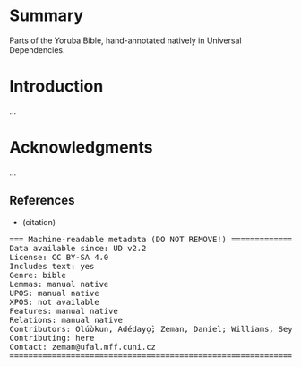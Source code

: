# Summary

Parts of the Yoruba Bible, hand-annotated natively in Universal Dependencies.

# Introduction

...

# Acknowledgments

...

## References

* (citation)

<pre>
=== Machine-readable metadata (DO NOT REMOVE!) ================================
Data available since: UD v2.2
License: CC BY-SA 4.0
Includes text: yes
Genre: bible
Lemmas: manual native
UPOS: manual native
XPOS: not available
Features: manual native
Relations: manual native
Contributors: Olúòkun, Adédayọ̀; Zeman, Daniel; Williams, Seyi
Contributing: here
Contact: zeman@ufal.mff.cuni.cz
===============================================================================
</pre>
